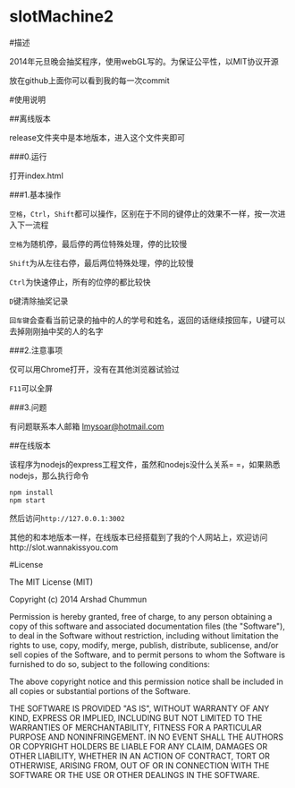 slotMachine2
============
#描述

2014年元旦晚会抽奖程序，使用webGL写的。为保证公平性，以MIT协议开源

放在github上面你可以看到我的每一次commit

#使用说明

##离线版本

release文件夹中是本地版本，进入这个文件夹即可

###0.运行

打开index.html

###1.基本操作

`空格`，`Ctrl`，`Shift`都可以操作，区别在于不同的键停止的效果不一样，按一次进入下一流程

`空格`为随机停，最后停的两位特殊处理，停的比较慢

`Shift`为从左往右停，最后两位特殊处理，停的比较慢

`Ctrl`为快速停止，所有的位停的都比较快

`D`键清除抽奖记录

`回车键`会查看当前记录的抽中的人的学号和姓名，返回的话继续按回车，U键可以去掉刚刚抽中奖的人的名字

###2.注意事项

仅可以用Chrome打开，没有在其他浏览器试验过

`F11`可以全屏

###3.问题

有问题联系本人邮箱 lmysoar@hotmail.com

##在线版本

该程序为nodejs的express工程文件，虽然和nodejs没什么关系= =，如果熟悉nodejs，那么执行命令

```
npm install
npm start
```

然后访问`http://127.0.0.1:3002`

其他的和本地版本一样，在线版本已经搭载到了我的个人网站上，欢迎访问http://slot.wannakissyou.com

#License

The MIT License (MIT)

Copyright (c) 2014 Arshad Chummun

Permission is hereby granted, free of charge, to any person obtaining a copy of this software and associated documentation files (the "Software"), to deal in the Software without restriction, including without limitation the rights to use, copy, modify, merge, publish, distribute, sublicense, and/or sell copies of the Software, and to permit persons to whom the Software is furnished to do so, subject to the following conditions:

The above copyright notice and this permission notice shall be included in all copies or substantial portions of the Software.

THE SOFTWARE IS PROVIDED "AS IS", WITHOUT WARRANTY OF ANY KIND, EXPRESS OR IMPLIED, INCLUDING BUT NOT LIMITED TO THE WARRANTIES OF MERCHANTABILITY, FITNESS FOR A PARTICULAR PURPOSE AND NONINFRINGEMENT. IN NO EVENT SHALL THE AUTHORS OR COPYRIGHT HOLDERS BE LIABLE FOR ANY CLAIM, DAMAGES OR OTHER LIABILITY, WHETHER IN AN ACTION OF CONTRACT, TORT OR OTHERWISE, ARISING FROM, OUT OF OR IN CONNECTION WITH THE SOFTWARE OR THE USE OR OTHER DEALINGS IN THE SOFTWARE.
